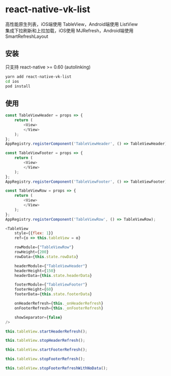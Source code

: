 # react-native-vk-list

高性能原生列表，iOS端使用 TableView，Android端使用 ListView  
集成下拉刷新和上拉加载，iOS使用 MJRefresh，Android端使用 SmartRefreshLayout

## 安装
只支持 react-native >= 0.60 (autolinking)
```bash
yarn add react-native-vk-list  
cd ios
pod install
```

## 使用
```js
const TableViewHeader = props => {
    return (
        <View>
        </View>
    );
};
AppRegistry.registerComponent('TableViewHeader', () => TableViewHeader);
```

```js
const TableViewFooter = props => {
    return (
        <View>
        </View>
    );
};
AppRegistry.registerComponent('TableViewFooter', () => TableViewFooter);
```

```js
const TableViewRow = props => {
    return (
        <View>
        </View>
    );
};
AppRegistry.registerComponent('TableViewRow', () => TableViewRow);
```

```js
<TableView
    style={{flex: 1}}
    ref={o => this.tableView = o}

    rowModule={"TableViewRow"}
    rowHeight={200}
    rowData={this.state.rowData}

    headerModule={"TableViewHeader"}
    headerHeight={150}
    headerData={this.state.headerData}

    footerModule={"TableViewFooter"}
    footerHeight={60}
    footerData={this.state.footerData}

    onHeaderRefresh={this._onHeaderRefresh}
    onFooterRefresh={this._onFooterRefresh}

    showSeparator={false}
/>

```

```js
this.tableView.startHeaderRefresh();

this.tableView.stopHeaderRefresh();

this.tableView.startFooterRefresh();

this.tableView.stopFooterRefresh();

this.tableView.stopFooterRefreshWithNoData();
```

